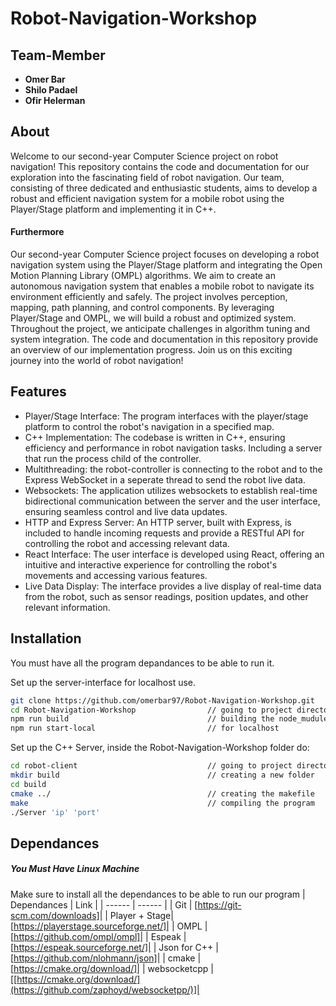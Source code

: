 # Robot-Navigation-Workshop

## Team-Member
- **Omer Bar**
- **Shilo Padael**
- **Ofir Helerman**

## About

Welcome to our second-year Computer Science project on robot navigation! This repository contains the code and documentation for our exploration into the fascinating field of robot navigation. Our team, consisting of three dedicated and enthusiastic students, aims to develop a robust and efficient navigation system for a mobile robot using the Player/Stage platform and implementing it in C++.

#### Furthermore
Our second-year Computer Science project focuses on developing a robot navigation system using the Player/Stage platform and integrating the Open Motion Planning Library (OMPL) algorithms. We aim to create an autonomous navigation system that enables a mobile robot to navigate its environment efficiently and safely. The project involves perception, mapping, path planning, and control components. By leveraging Player/Stage and OMPL, we will build a robust and optimized system. Throughout the project, we anticipate challenges in algorithm tuning and system integration. The code and documentation in this repository provide an overview of our implementation progress. Join us on this exciting journey into the world of robot navigation!

## Features
- Player/Stage Interface: The program interfaces with the player/stage platform to control the robot's navigation in a specified map.
- C++ Implementation: The codebase is written in C++, ensuring efficiency and performance in robot navigation tasks. Including a server that run the process child of the controller.
- Multithreading: the robot-controller is connecting to the robot and to the Express WebSocket in a seperate thread to send the robot live data.
- Websockets: The application utilizes websockets to establish real-time bidirectional communication between the server and the user interface, ensuring seamless control and live data updates.
- HTTP and Express Server: An HTTP server, built with Express, is included to handle incoming requests and provide a RESTful API for controlling the robot and accessing relevant data.
- React Interface: The user interface is developed using React, offering an intuitive and interactive experience for controlling the robot's movements and accessing various features.
- Live Data Display: The interface provides a live display of real-time data from the robot, such as sensor readings, position updates, and other relevant information.


## Installation

You must have all the program depandances to be able to run it.

Set up the server-interface for localhost use.

```sh
git clone https://github.com/omerbar97/Robot-Navigation-Workshop.git
cd Robot-Navigation-Workshop                // going to project directory
npm run build                               // building the node_mudule and static html file for the server
npm run start-local                         // for localhost
```

Set up the C++ Server, inside the Robot-Navigation-Workshop folder do:
```sh
cd robot-client                             // going to project directory
mkdir build                                 // creating a new folder
cd build                                    
cmake ../                                   // creating the makefile
make                                        // compiling the program
./Server 'ip' 'port'
```

## Dependances
##### You Must Have Linux Machine
Make sure to install all the dependances to be able to run our program
| Dependances | Link |
| ------ | ------ |
| Git | [https://git-scm.com/downloads]|
| Player + Stage| [https://playerstage.sourceforge.net/]|
| OMPL | [https://github.com/ompl/ompl]|
| Espeak | [https://espeak.sourceforge.net/]|
| Json for C++ | [https://github.com/nlohmann/json]|
| cmake | [https://cmake.org/download/]|
| websocketcpp | [[https://cmake.org/download/](https://github.com/zaphoyd/websocketpp/)]|
